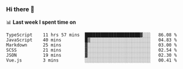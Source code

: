 ### Hi there 👋

<!--
**DBvc/DBvc** is a ✨ _special_ ✨ repository because its `README.md` (this file) appears on your GitHub profile.

Here are some ideas to get you started:

- 🔭 I’m currently working on ...
- 🌱 I’m currently learning ...
- 👯 I’m looking to collaborate on ...
- 🤔 I’m looking for help with ...
- 💬 Ask me about ...
- 📫 How to reach me: ...
- 😄 Pronouns: ...
- ⚡ Fun fact: ...
-->

📊 **Last week I spent time on**
<!--START_SECTION:waka-->

```text
TypeScript    11 hrs 57 mins  █████████████████████▓░░░   86.08 %
JavaScript    40 mins         █▒░░░░░░░░░░░░░░░░░░░░░░░   04.83 %
Markdown      25 mins         ▓░░░░░░░░░░░░░░░░░░░░░░░░   03.00 %
SCSS          21 mins         ▓░░░░░░░░░░░░░░░░░░░░░░░░   02.54 %
JSON          19 mins         ▓░░░░░░░░░░░░░░░░░░░░░░░░   02.30 %
Vue.js        3 mins          ░░░░░░░░░░░░░░░░░░░░░░░░░   00.41 %
```

<!--END_SECTION:waka-->
